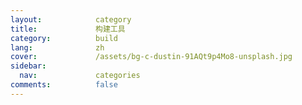 ```yaml
---
layout:            category
title:             构建工具
category:          build
lang:              zh
cover:             /assets/bg-c-dustin-91AQt9p4Mo8-unsplash.jpg
sidebar:
  nav:             categories
comments:          false
---
```

